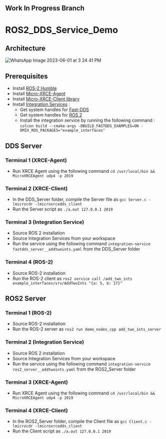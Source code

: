 ## Work In Progress Branch

# ROS2_DDS_Service_Demo

## Architecture

![WhatsApp Image 2023-06-01 at 3 24 41 PM](https://github.com/arshPratap/ROS2_DDS_Service_Demo/assets/62841337/cf2c1b9d-c5f3-43f9-b81c-432f1d9b46c2)

## Prerequisites
- Install [ROS-2 Humble](https://docs.ros.org/en/humble/Installation.html)
- Install [Micro-XRCE-Agent](https://micro-xrce-dds.docs.eprosima.com/en/latest/installation.html#installing-the-agent-standalone)
- Install [Micro-XRCE-Client library](https://micro-xrce-dds.docs.eprosima.com/en/latest/installation.html#installing-the-client-standalone)
- Install [Integration Services](https://integration-service.docs.eprosima.com/en/latest/installation_manual/installation.html) : 
  - Get system handles for [Fast-DDS](https://github.com/eProsima/FastDDS-SH)
  - Get system handles for [ROS 2](https://github.com/eProsima/ROS2-SH)
  - Install the integration service by running the following command : `colcon build --cmake-args -DBUILD_FASTDDS_EXAMPLES=ON -DMIX_ROS_PACKAGES="example_interfaces"`

## DDS Server
### Terminal 1 (XRCE-Agent)
- Run XRCE Agent using the following command `cd /usr/local/bin && MicroXRCEAgent udp4 -p 2019`
### Terminal 2 (XRCE-Client)
- In the DDS_Server folder, compile the Server file as `gcc Server.c -lmicrocdr -lmicroxrcedds_client`
- Run the Server script as  `./a.out 127.0.0.1 2019`
### Terminal 3 (Integration Service)
- Source ROS 2 installation 
- Source Integration Services from your workspace 
- Run the service using the following command `integration-service fastdds_server__addtwoints.yaml` from the DDS_Server folder
### Terminal 4 (ROS-2)
- Source ROS-2 installation
- Run the ROS-2 client as `ros2 service call /add_two_ints example_interfaces/srv/AddTwoInts "{a: 5, b: 17}"`
## ROS2 Server
### Terminal 1 (ROS-2)
- Source ROS-2 installation
- Run the ROS-2 server as `ros2 run demo_nodes_cpp add_two_ints_server`
### Terminal 2 (Integration Service)
- Source ROS 2 installation
- Source Integration Services from your workspace
- Run the service using the following command `integration-service ros2_server__addtwoints.yaml` from the ROS2_Server folder
### Terminal 3 (XRCE-Agent)
- Run XRCE Agent using the following command `cd /usr/local/bin && MicroXRCEAgent udp4 -p 2019`
### Terminal 4 (XRCE-Client)
- In the ROS2_Server folder, compile the Client file as `gcc Client.c -lmicrocdr -lmicroxrcedds_client`
- Run the Client script as  `./a.out 127.0.0.1 2019`
